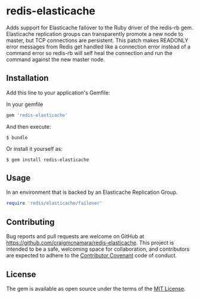 # redis-elasticache

Adds support for Elasticache failover to the Ruby driver of the redis-rb gem. Elasticache replication groups can transparently promote a new node to master, but TCP connections are persistent. This patch makes READONLY error messages from Redis get handled like a connection error instead of a command error so redis-rb will self heal the connection and run the command against the new master node.


## Installation

Add this line to your application's Gemfile:

In your gemfile

```ruby
gem 'redis-elasticache'
```

And then execute:

    $ bundle

Or install it yourself as:

    $ gem install redis-elasticache

## Usage

In an environment that is backed by an Elasticache Replication Group.

```ruby
require 'redis/elasticache/failover'
```

## Contributing

Bug reports and pull requests are welcome on GitHub at https://github.com/craigmcnamara/redis-elasticache. This project is intended to be a safe, welcoming space for collaboration, and contributors are expected to adhere to the [Contributor Covenant](contributor-covenant.org) code of conduct.


## License

The gem is available as open source under the terms of the [MIT License](http://opensource.org/licenses/MIT).

